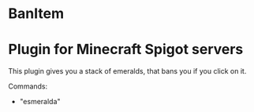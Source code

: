 # BanItem
# Plugin for Minecraft Spigot servers
This plugin gives you a stack of emeralds, that bans you if you click on it.

Commands: 
  - "esmeralda"
